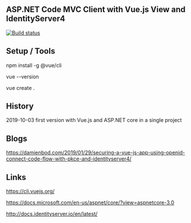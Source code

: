 ## ASP.NET Code MVC Client with Vue.js View and IdentityServer4 

[![Build status](https://ci.appveyor.com/api/projects/status/lqiqgxxq929eghlb?svg=true)](https://ci.appveyor.com/project/damienbod/aspnetcoremvcvuejs)


## Setup / Tools

npm install -g @vue/cli

vue --version

vue create .


## History

2019-10-03 first version with Vue.js and ASP.NET core in a single project

## Blogs

https://damienbod.com/2019/01/29/securing-a-vue-js-app-using-openid-connect-code-flow-with-pkce-and-identityserver4/


## Links 

https://cli.vuejs.org/

https://docs.microsoft.com/en-us/aspnet/core/?view=aspnetcore-3.0

http://docs.identityserver.io/en/latest/

